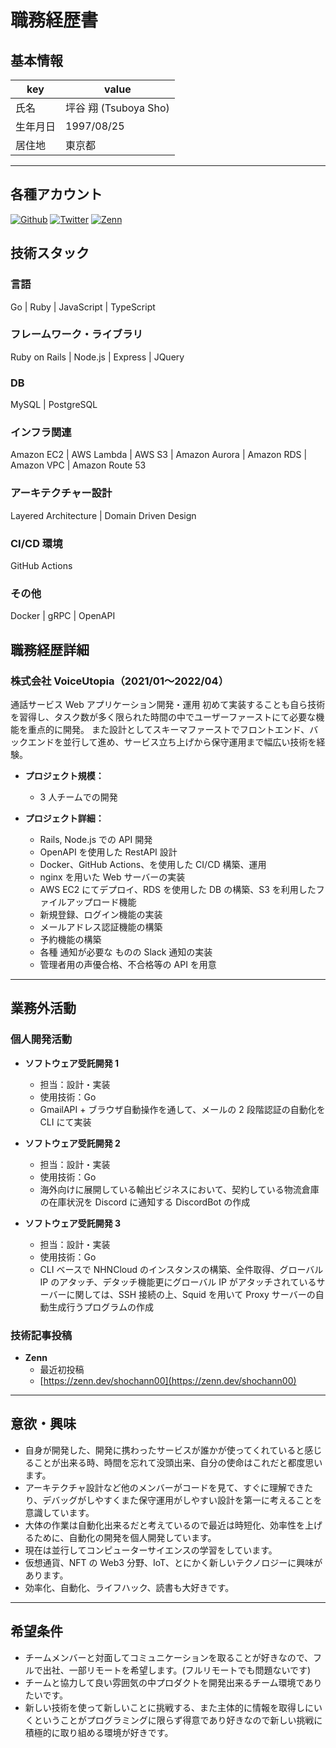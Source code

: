 # 職務経歴書

## 基本情報

| key      | value                 |
| -------- | --------------------- |
| 氏名     | 坪谷 翔 (Tsuboya Sho) |
| 生年月日 | 1997/08/25            |
| 居住地   | 東京都                |

---

## 各種アカウント

<p>
<a href="https://github.com/git-shochann" target="_blank"><img alt="Github" src="https://img.shields.io/badge/git_shochann-%2312100E.svg?&style=flat-square&logo=Github&logoColor=white" /></a>
<a href="https://twitter.com/00sht_" target="_blank"><img alt="Twitter" src="https://img.shields.io/badge/@00sht_-%231DA1F2.svg?&style=flat-square&logo=twitter&logoColor=white" /></a>
<a href="https://zenn.dev/shochann00" target="_blank"><img alt="Zenn" src="https://img.shields.io/badge/shochann00-3EA8FF.svg?&style=flat-square&logo=Zenn&logoColor=white" /></a>
</p>

## 技術スタック

### 言語

Go | Ruby | JavaScript | TypeScript

### フレームワーク・ライブラリ

Ruby on Rails | Node.js | Express | JQuery

### DB

MySQL | PostgreSQL

### インフラ関連

Amazon EC2 | AWS Lambda | AWS S3 | Amazon Aurora | Amazon RDS | Amazon VPC | Amazon Route 53

### アーキテクチャー設計

Layered Architecture | Domain Driven Design

### CI/CD 環境

GitHub Actions

### その他

Docker | gRPC | OpenAPI

## 職務経歴詳細

### 株式会社 VoiceUtopia（2021/01〜2022/04）

通話サービス Web アプリケーション開発・運用
初めて実装することも自ら技術を習得し、タスク数が多く限られた時間の中でユーザーファーストにて必要な機能を重点的に開発。
また設計としてスキーマファーストでフロントエンド、バックエンドを並行して進め、サービス立ち上げから保守運用まで幅広い技術を経験。

- **プロジェクト規模：**
  - 3 人チームでの開発
- **プロジェクト詳細：**

  - Rails, Node.js での API 開発
  - OpenAPI を使用した RestAPI 設計
  - Docker、GitHub Actions、を使用した CI/CD 構築、運用
  - nginx を用いた Web サーバーの実装
  - AWS EC2 にてデプロイ、RDS を使用した DB の構築、S3 を利用したファイルアップロード機能
  - 新規登録、ログイン機能の実装
  - メールアドレス認証機能の構築
  - 予約機能の構築
  - 各種 通知が必要な ものの Slack 通知の実装
  - 管理者用の声優合格、不合格等の API を用意

---

## 業務外活動

### 個人開発活動

- **ソフトウェア受託開発 1**

  - 担当：設計・実装
  - 使用技術：Go
  - GmailAPI + ブラウザ自動操作を通して、メールの 2 段階認証の自動化を CLI にて実装

- **ソフトウェア受託開発 2**

  - 担当：設計・実装
  - 使用技術：Go
  - 海外向けに展開している輸出ビジネスにおいて、契約している物流倉庫の在庫状況を Discord に通知する DiscordBot の作成

- **ソフトウェア受託開発 3**

  - 担当：設計・実装
  - 使用技術：Go
  - CLI ベースで NHNCloud のインスタンスの構築、全件取得、グローバル IP のアタッチ、デタッチ機能更にグローバル IP がアタッチされているサーバーに関しては、SSH 接続の上、Squid を用いて Proxy サーバーの自動生成行うプログラムの作成

### 技術記事投稿

- **Zenn**
  - 最近初投稿
  - [https://zenn.dev/shochann00](https://zenn.dev/shochann00)

---

## 意欲・興味

- 自身が開発した、開発に携わったサービスが誰かが使ってくれていると感じることが出来る時、時間を忘れて没頭出来、自分の使命はこれだと都度思います。
- アーキテクチャ設計など他のメンバーがコードを見て、すぐに理解できたり、デバッグがしやすくまた保守運用がしやすい設計を第一に考えることを意識しています。
- 大体の作業は自動化出来るだと考えているので最近は時短化、効率性を上げるために、自動化の開発を個人開発しています。
- 現在は並行してコンピューターサイエンスの学習をしています。
- 仮想通貨、NFT の Web3 分野、IoT、とにかく新しいテクノロジーに興味があります。
- 効率化、自動化、ライフハック、読書も大好きです。

---

## 希望条件

- チームメンバーと対面してコミュニケーションを取ることが好きなので、フルで出社、一部リモートを希望します。(フルリモートでも問題ないです)
- チームと協力して良い雰囲気の中プロダクトを開発出来るチーム環境でありたいです。
- 新しい技術を使って新しいことに挑戦する、また主体的に情報を取得しにいくということがプログラミングに限らず得意であり好きなので新しい挑戦に積極的に取り組める環境が好きです。
